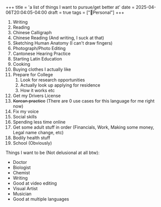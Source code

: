 +++
title = 'a list of things I want to pursue/get better at'
date = 2025-04-06T20:04:05-04:00
draft = true
tags = ["🧑Personal"]
+++

1. Writing
2. Reading
3. Chinese Calligraph
4. Chinese Reading (And writing, I suck at that)
5. Sketching Human Anatomy (I can't draw fingers)
6. Photograph/Photo Editing
7. Cantonese Hearing Practice
8. Starting Latin Education
9. Cooking
10. Buying clothes I actually like
11. Prepare for College 
    1.  Look for research opportunities
    2.  Actually look up applying for residence
    3.  How it works etc
12. Get my Drivers License
13. ~~Korean practice~~ (There are 0 use cases for this language for me right now)
14. Fix my voice
15. Social skills
16. Spending less time online
17. Get some adult stuff in order (Financials, Work, Making some money, Legal name change, etc)
18. Bodily health stuff
19. School (Obviously)

Things I want to be (Not delusional at all btw):

- Doctor
- Biologist
- Chemist
- Writing
- Good at video editing
- Visual Artist
- Musician
- Good at multiple languages